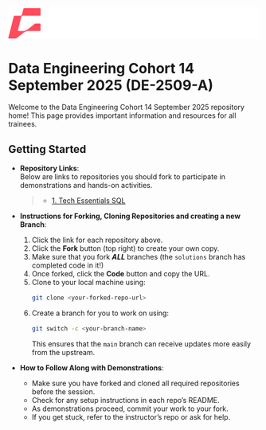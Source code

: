 ![Digital Futures](https://github.com/DE-2509-A/.github/blob/main/DF-Logo-Full-Text-White-Coral.png?raw=true)




# Data Engineering Cohort 14 September 2025 (DE-2509-A)

Welcome to the Data Engineering Cohort 14 September 2025 repository home! This page provides important information and resources for all trainees.

## Getting Started

- **Repository Links**:  
  Below are links to repositories you should fork to participate in demonstrations and hands-on activities.  

  > - [1. Tech Essentials SQL](https://github.com/de-2509-a/tech-essentials-sql)
<!--  
  > - [2. Git Basics](https://github.com/de-2509-a/git-basics)
  > - [3. Python Basics](https://github.com/de-2509-a/python-basics)
  > - [4. Web Scraping](https://github.com/de-2509-a/web-scraping)
  > - [5. Extracting with Pandas](https://github.com/de-2509-a/extracting-wth-pandas)
  > - [6. Transforming using Pandas](https://github.com/de-2509-a/transforming-using-pandas)
  > - [7. Advanced SQL](https://github.com/de-2509-a/advanced-sql)
  > - [8. Streamlit Workshop](https://github.com/de-2509-a/streamlit-workshop)
  > - [9. PySpark Workshop](https://github.com/de-2509-a/pyspark-workshop)
  > - [10. ETL Project Walkthrough](https://github.com/de-2509-a/new-etl-project-walkthrough)
-->

- **Instructions for Forking, Cloning Repositories and creating a new Branch**:  
  1. Click the link for each repository above.
  2. Click the **Fork** button (top right) to create your own copy.
  3. Make sure that you fork ***ALL*** branches (the `solutions` branch has completed code in it!)
  4. Once forked, click the **Code** button and copy the URL.
  5. Clone to your local machine using:  
     ```bash
     git clone <your-forked-repo-url>
     ```
  6. Create a branch for you to work on using:
     ```bash
     git switch -c <your-branch-name>
     ```
     This ensures that the `main` branch can receive updates more easily from the upstream.

- **How to Follow Along with Demonstrations**:  
  - Make sure you have forked and cloned all required repositories before the session.
  - Check for any setup instructions in each repo’s README.
  - As demonstrations proceed, commit your work to your fork.
  - If you get stuck, refer to the instructor’s repo or ask for help.

